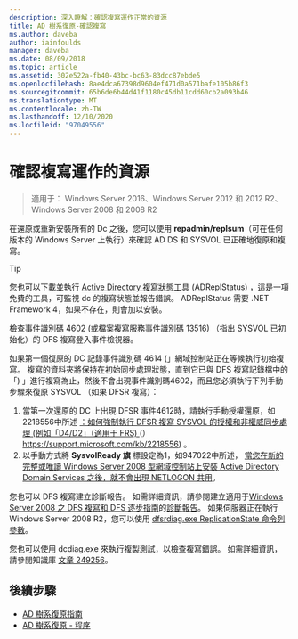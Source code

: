 ```yaml
---
description: 深入瞭解：確認複寫運作正常的資源
title: AD 樹系復原-確認複寫
ms.author: daveba
author: iainfoulds
manager: daveba
ms.date: 08/09/2018
ms.topic: article
ms.assetid: 302e522a-fb40-43bc-bc63-83dcc87ebde5
ms.openlocfilehash: 8ae4dca67398d9604ef471d0a571bafe105b86f3
ms.sourcegitcommit: 65b6de6b44d41f1180c45db11cdd60cb2a093b46
ms.translationtype: MT
ms.contentlocale: zh-TW
ms.lasthandoff: 12/10/2020
ms.locfileid: "97049556"
---
```

# <a name="resources-to-verify-replication-is-working"></a>確認複寫運作的資源

>適用于： Windows Server 2016、Windows Server 2012 和 2012 R2、Windows Server 2008 和 2008 R2

在還原或重新安裝所有的 Dc 之後，您可以使用 **repadmin/replsum**（可在任何版本的 Windows Server 上執行）來確認 AD DS 和 SYSVOL 已正確地復原和複寫。

> [!TIP]
> 您也可以下載並執行 [Active Directory 複寫狀態工具](https://www.microsoft.com/download/details.aspx?id=30005) (ADReplStatus) ，這是一項免費的工具，可監視 dc 的複寫狀態並報告錯誤。 ADReplStatus 需要 .NET Framework 4，如果不存在，則會加以安裝。

檢查事件識別碼 4602 (或檔案複寫服務事件識別碼 13516) （指出 SYSVOL 已初始化）的 DFS 複寫登入事件檢視器。

如果第一個復原的 DC 記錄事件識別碼 4614 (」網域控制站正在等候執行初始複寫。 複寫的資料夾將保持在初始同步處理狀態，直到它已與 DFS 複寫記錄檔中的「) 」進行複寫為止，然後不會出現事件識別碼4602，而且您必須執行下列手動步驟來復原 SYSVOL （如果 DFSR 複寫）：

1. 當第一次還原的 DC 上出現 DFSR 事件4612時，請執行手動授權還原，如2218556中所述 [：如何強制執行 DFSR 複寫 SYSVOL 的授權和非權威同步處理 (例如「D4/D2」（適用于 FRS) ](https://support.microsoft.com/kb/2218556) (） https://support.microsoft.com/kb/2218556) 。
2. 以手動方式將 **SysvolReady 旗** 標設定為1，如947022中所述， [當您在新的完整或唯讀 Windows Server 2008 型網域控制站上安裝 Active Directory Domain Services 之後，就不會出現 NETLOGON 共用](https://support.microsoft.com/kb/947022)。

您也可以 DFS 複寫建立診斷報告。 如需詳細資訊，請參閱建立適用于[Windows Server 2008 之 DFS 複寫和 DFS 逐步指南](/previous-versions/windows/it-pro/windows-server-2008-R2-and-2008/cc754227(v=ws.11))的[診斷報告](/previous-versions/windows/it-pro/windows-server-2008-R2-and-2008/cc754227(v=ws.11))。 如果伺服器正在執行 Windows Server 2008 R2，您可以使用 [dfsrdiag.exe ReplicationState 命令列參數](/previous-versions/windows/it-pro/windows-server-2008-R2-and-2008/cc754227(v=ws.11))。

您也可以使用 dcdiag.exe 來執行複製測試，以檢查複寫錯誤。 如需詳細資訊，請參閱知識庫 [文章 249256](https://support.microsoft.com/kb/249256)。

## <a name="next-steps"></a>後續步驟

- [AD 樹系復原指南](AD-Forest-Recovery-Guide.md)
- [AD 樹系復原 - 程序](AD-Forest-Recovery-Procedures.md)
